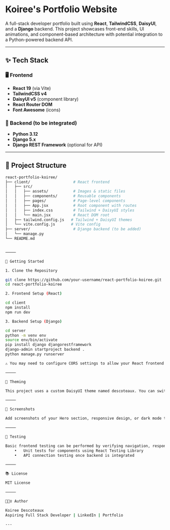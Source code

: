 # Koiree's Portfolio Website

A full-stack developer portfolio built using **React**, **TailwindCSS**, **DaisyUI**, and a **Django** backend. This project showcases front-end skills, UI animations, and component-based architecture with potential integration to a Python-powered backend API.

---

## ✨ Tech Stack

### 🖥️ Frontend

- **React 19** (via Vite)
- **TailwindCSS v4**
- **DaisyUI v5** (component library)
- **React Router DOM**
- **Font Awesome** (icons)

### 🧠 Backend (to be integrated)

- **Python 3.12**
- **Django 5.x**
- **Django REST Framework** (optional for API)

---

## 📁 Project Structure

```bash
react-portfolio-koiree/
├── client/                   # React frontend
│   ├── src/
│   │   ├── assets/           # Images & static files
│   │   ├── components/       # Reusable components
│   │   ├── pages/            # Page-level components
│   │   ├── App.jsx           # Root component with routes
│   │   ├── index.css         # Tailwind + DaisyUI styles
│   │   └── main.jsx          # React DOM root
│   ├── tailwind.config.js   # Tailwind + DaisyUI themes
│   └── vite.config.js       # Vite config
├── server/                   # Django backend (to be added)
│   └── manage.py
└── README.md


⸻

🚀 Getting Started

1. Clone the Repository

git clone https://github.com/your-username/react-portfolio-koiree.git
cd react-portfolio-koiree

2. Frontend Setup (React)

cd client
npm install
npm run dev

3. Backend Setup (Django)

cd server
python -m venv env
source env/bin/activate
pip install django djangorestframework
django-admin startproject backend .
python manage.py runserver

⚠️ You may need to configure CORS settings to allow your React frontend to communicate with the Django backend.

⸻

🌈 Theming

This project uses a custom DaisyUI theme named descoteaux. You can switch between light/dark modes or extend with additional themes via the tailwind.config.js.

⸻

📸 Screenshots

Add screenshots of your Hero section, responsive design, or dark mode toggle here.

⸻

🧪 Testing

Basic frontend testing can be performed by verifying navigation, responsiveness, and theme toggling. You can also add:
	•	Unit tests for components using React Testing Library
	•	API connection testing once backend is integrated

⸻

📚 License

MIT License

⸻

🙋🏽‍♀️ Author

Koiree Descoteaux
Aspiring Full Stack Developer | LinkedIn | Portfolio

---

```
